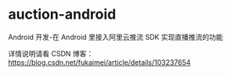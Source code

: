 # auction-android

Android 开发-在 Android 里接入阿里云推流 SDK 实现直播推流的功能

详情说明请看 CSDN 博客： https://blog.csdn.net/fukaimei/article/details/103237654
